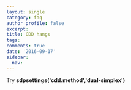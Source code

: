 ```yaml
---
layout: single
category: faq
author_profile: false
excerpt: 
title: CDD hangs
tags:
comments: true
date: '2016-09-17'
sidebar:
  nav:
---
```


Try **sdpsettings('cdd.method','dual-simplex')**

